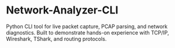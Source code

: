 # Network-Analyzer-CLI
Python CLI tool for live packet capture, PCAP parsing, and network diagnostics. Built to demonstrate hands-on experience with TCP/IP, Wireshark, TShark, and routing protocols.
